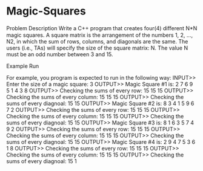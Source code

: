 # Magic-Squares
Problem Description
Write a C++ program that creates four(4) diﬀerent N*N magic squares. A square matrix is the arrangement of the numbers 1, 2, ..., N2, in which the sum of rows, columns, and diagonals are the same. The users (i.e., TAs) will specify the size of the square matrix: N. The value N must be an odd number between 3 and 15.

Example Run

For example, you program is expected to run in the following way:
INPUT>> Enter the size of a magic square: 3
OUTPUT>> Magic Square #1 is:
2 7 6 9 5 1 4 3 8
OUTPUT>> Checking the sums of every row: 15 15 15 OUTPUT>> Checking the sums of every column: 15 15 15 OUTPUT>> Checking the sums of every diagnoal: 15 15
OUTPUT>> Magic Square #2 is:
8 3 4 1 5 9 6 7 2
OUTPUT>> Checking the sums of every row: 15 15 15 OUTPUT>> Checking the sums of every column: 15 15 15 OUTPUT>> Checking the sums of every diagnoal: 15 15
OUTPUT>> Magic Square #3 is:
8 1 6 3 5 7 4 9 2
OUTPUT>> Checking the sums of every row: 15 15 15 OUTPUT>> Checking the sums of every column: 15 15 15 OUTPUT>> Checking the sums of every diagnoal: 15 15
OUTPUT>> Magic Square #4 is:
2 9 4 7 5 3 6 1 8
OUTPUT>> Checking the sums of every row: 15 15 15 OUTPUT>> Checking the sums of every column: 15 15 15 OUTPUT>> Checking the sums of every diagnoal: 15 1
